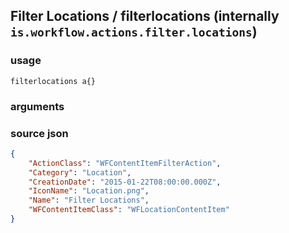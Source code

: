 
## Filter Locations / filterlocations (internally `is.workflow.actions.filter.locations`)




### usage
`filterlocations a{}`

### arguments


### source json

```json
{
	"ActionClass": "WFContentItemFilterAction",
	"Category": "Location",
	"CreationDate": "2015-01-22T08:00:00.000Z",
	"IconName": "Location.png",
	"Name": "Filter Locations",
	"WFContentItemClass": "WFLocationContentItem"
}
```
